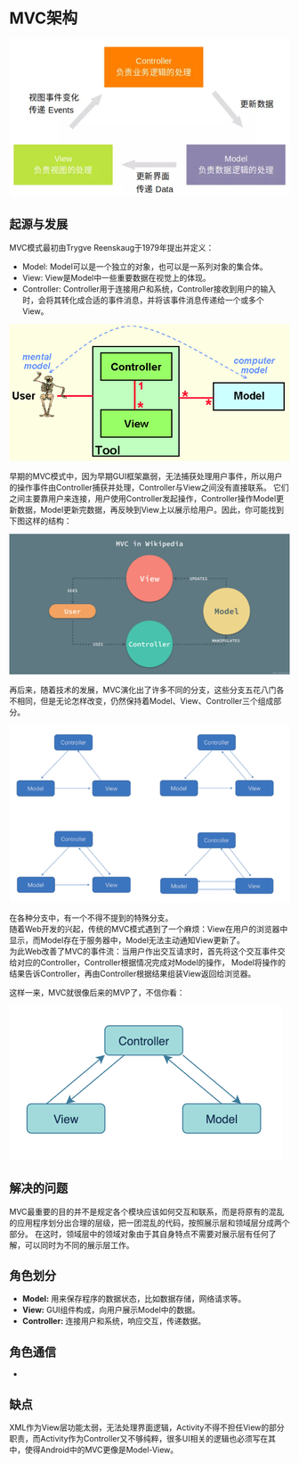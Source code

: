 # MVC架构

![](../../../../../../../../.images/mvc_arc.png)

## 起源与发展

MVC模式最初由Trygve Reenskaug于1979年提出并定义：

* Model: Model可以是一个独立的对象，也可以是一系列对象的集合体。
* View: View是Model中一些重要数据在视觉上的体现。
* Controller: Controller用于连接用户和系统，Controller接收到用户的输入时，会将其转化成合适的事件消息，并将该事件消息传递给一个或多个View。

![](../../../../../../../../.images/mvc_1979.jpg)

早期的MVC模式中，因为早期GUI框架羸弱，无法捕获处理用户事件，所以用户的操作事件由Controller捕获并处理，Controller与View之间没有直接联系。
它们之间主要靠用户来连接，用户使用Controller发起操作，Controller操作Model更新数据，Model更新完数据，再反映到View上以展示给用户。因此，你可能找到下图这样的结构：

![](../../../../../../../../.images/mvc_in_wiki.jpg)

再后来，随着技术的发展，MVC演化出了许多不同的分支，这些分支五花八门各不相同，但是无论怎样改变，仍然保持着Model、View、Controller三个组成部分。

![](../../../../../../../../.images/mvc_series.png)

在各种分支中，有一个不得不提到的特殊分支。  
随着Web开发的兴起，传统的MVC模式遇到了一个麻烦：View在用户的浏览器中显示，而Model存在于服务器中，Model无法主动通知View更新了。  
为此Web改善了MVC的事件流：当用户作出交互请求时，首先将这个交互事件交给对应的Controller，Controller根据情况完成对Model的操作，
Model将操作的结果告诉Controller，再由Controller根据结果组装View返回给浏览器。

这样一来，MVC就很像后来的MVP了，不信你看：

![](../../../../../../../../.images/mvc_in_web.png)

## 解决的问题

MVC最重要的目的并不是规定各个模块应该如何交互和联系，而是将原有的混乱的应用程序划分出合理的层级，把一团混乱的代码，按照展示层和领域层分成两个部分。
在这时，领域层中的领域对象由于其自身特点不需要对展示层有任何了解，可以同时为不同的展示层工作。

## 角色划分

* **Model:** 用来保存程序的数据状态，比如数据存储，网络请求等。
* **View:** GUI组件构成，向用户展示Model中的数据。
* **Controller:** 连接用户和系统，响应交互，传递数据。

## 角色通信

-
 
## 缺点

XML作为View层功能太弱，无法处理界面逻辑，Activity不得不担任View的部分职责，而Activity作为Controller又不够纯粹，很多UI相关的逻辑也必须写在其中，使得Android中的MVC更像是Model-View。

